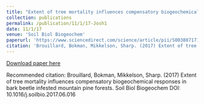 ```yaml
---
title: "Extent of tree mortality influences compensatory biogeochemical responses in bark beetle infested mountain pine forests"
collection: publications
permalink: /publication/11/1/17-Josh1
date: 11/1/17
venue: 'Soil Biol Biogeochem'
paperurl: 'https://www.sciencedirect.com/science/article/pii/S0038071717301578?via%3Dihub'
citation: 'Brouillard, Bokman, Mikkelson, Sharp. (2017) Extent of tree mortality influences compensatory biogeochemical responses in bark beetle infested mountain pine forests. Soil Biol Biogeochem DOI: 10.1016/j.soilbio.2017.06.016'
---
```


<a href='https://www.sciencedirect.com/science/article/pii/S0038071717301578?via%3Dihub'>Download paper here</a>

Recommended citation: Brouillard, Bokman, Mikkelson, Sharp. (2017) Extent of tree mortality influences compensatory biogeochemical responses in bark beetle infested mountain pine forests. Soil Biol Biogeochem DOI: 10.1016/j.soilbio.2017.06.016